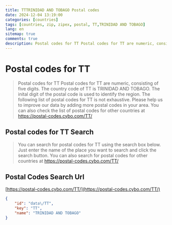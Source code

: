 ```yaml
---
title: TTTRINIDAD AND TOBAGO Postal codes 
date: 2024-12-04 13:19:00
categories: [countries]
tags: [countries, zip, zipex, postal, TT,TRINIDAD AND TOBAGO]
lang: en
sitemap: true
comments: true
description: Postal codes for TT Postal codes for TT are numeric, consisting of five digits. The country code of TT is TRINIDAD AND TOBAGO. The inital digit of the postal code is used to identify the region. The following list of postal codes for TT is not exhaustive. Please help us to improve our data by adding more postal codes in your area. You can also check the list of postal codes for other countries at https://postal-codes.cybo.com/TT/
---
```


# Postal codes for TT
> Postal codes for TT Postal codes for TT are numeric, consisting of five digits. The country code of TT is TRINIDAD AND TOBAGO. The inital digit of the postal code is used to identify the region. The following list of postal codes for TT is not exhaustive. Please help us to improve our data by adding more postal codes in your area. You can also check the list of postal codes for other countries at https://postal-codes.cybo.com/TT/

## Postal codes for TT Search 
> You can search for postal codes for TT using the search box below. Just enter the name of the place you want to search and click the search button. You can also search for postal codes for other countries at https://postal-codes.cybo.com/TT/

## Postal Codes Search Url

[https://postal-codes.cybo.com/TT/](https://postal-codes.cybo.com/TT/)
```json
{
    "id": "data\/TT",
    "key": "TT",
    "name": "TRINIDAD AND TOBAGO"
}
```
